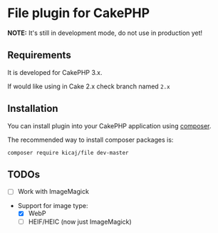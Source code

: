 # File plugin for CakePHP

**NOTE:** It's still in development mode, do not use in production yet!

## Requirements

It is developed for CakePHP 3.x.

If would like using in Cake 2.x check branch named `2.x`

## Installation

You can install plugin into your CakePHP application using [composer](http://getcomposer.org).

The recommended way to install composer packages is:

```
composer require kicaj/file dev-master
```

## TODOs

- [ ] Work with ImageMagick
- Support for image type:
  - [x] WebP
  - [ ] HEIF/HEIC (now just ImageMagick)
